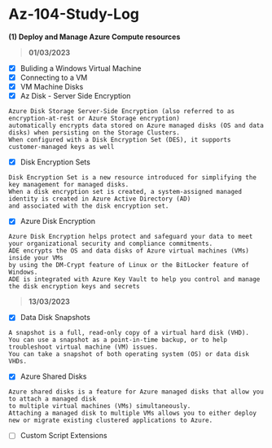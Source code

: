# Az-104-Study-Log

**(1) Deploy and Manage Azure Compute resources**

> **01/03/2023**

- [x] Buliding a Windows Virtual Machine
- [x] Connecting to a VM
- [x] VM Machine Disks
- [x] Az Disk - Server Side Encryption
```
Azure Disk Storage Server-Side Encryption (also referred to as encryption-at-rest or Azure Storage encryption)
automatically encrypts data stored on Azure managed disks (OS and data disks) when persisting on the Storage Clusters.
When configured with a Disk Encryption Set (DES), it supports customer-managed keys as well
```
- [x] Disk Encryption Sets
```
Disk Encryption Set is a new resource introduced for simplifying the key management for managed disks. 
When a disk encryption set is created, a system-assigned managed identity is created in Azure Active Directory (AD)
and associated with the disk encryption set.
```
- [x] Azure Disk Encryption
```
Azure Disk Encryption helps protect and safeguard your data to meet your organizational security and compliance commitments. 
ADE encrypts the OS and data disks of Azure virtual machines (VMs) inside your VMs 
by using the DM-Crypt feature of Linux or the BitLocker feature of Windows. 
ADE is integrated with Azure Key Vault to help you control and manage the disk encryption keys and secrets
```



> **13/03/2023**

- [x] Data Disk Snapshots
```
A snapshot is a full, read-only copy of a virtual hard disk (VHD). 
You can use a snapshot as a point-in-time backup, or to help troubleshoot virtual machine (VM) issues.
You can take a snapshot of both operating system (OS) or data disk VHDs.
```

- [X] Azure Shared Disks
```
Azure shared disks is a feature for Azure managed disks that allow you to attach a managed disk
to multiple virtual machines (VMs) simultaneously. 
Attaching a managed disk to multiple VMs allows you to either deploy new or migrate existing clustered applications to Azure.
```
- [ ] Custom Script Extensions
